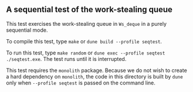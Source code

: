## A sequential test of the work-stealing queue

This test exercises the work-stealing queue in `Ws_deque`
in a purely sequential mode.

To compile this test, type `make` or `dune build --profile seqtest`.

To run this test, type `make random` or `dune exec --profile seqtest ./seqtest.exe`.
The test runs until it is interrupted.

This test requires the `monolith` package. Because we do not wish
to create a hard dependency on `monolith`, the code in this directory
is built by `dune` only when `--profile seqtest` is passed on the command line.
